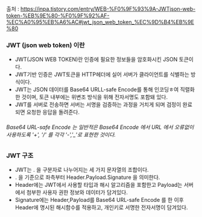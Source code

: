 출처 : https://inpa.tistory.com/entry/WEB-%F0%9F%93%9A-JWTjson-web-token-%EB%9E%80-%F0%9F%92%AF-%EC%A0%95%EB%A6%AC#jwt_json_web_token_%EC%9D%B4%EB%9E%80

### JWT (json web token) 이란
* JWT(JSON WEB TOKEN)란 인증에 필요한 정보들을 암호화시킨 JSON 토큰이다.
* JWT기반 인증은 JWT토큰을 HTTP헤더에 실어 서버가 클라이언트를 식별하는 방식이다.
* JWT는 JSON 데이터를 Base64 URLL-safe Encode를 통해 인코딩ㅎ여 직렬화한 것이며, 토큰 내부에는 위변조 방식을 위해 전자서명도 포함돼 있다.
* JWT를 서버로 전송하면 서버는 서명을 검증하는 과정을 거치게 되며 검정이 완료되면 요청한 응답을 돌려준다.
###### Base64 URL-safe Encode 는 일반적은 Base64 Encode 에서 URL 에서 오류없이 사용하도록 '+', '/' 를 각각 '-','_'로 표현한 것이다.

### JWT 구조
* JWT는 . 을 구분자로 나누어지는 세 가지 문자열의 조합이다.
* . 을 기준으로 좌측부터 Header.Payload.Signature 을 의미한다.
* Header에는 JWT에서 사용할 타입과 해시 알고리즘을 포함한고 Payload는 서버에서 첨부한 사용자 권한 정보와 데이터가 담겨있다.
* Signature에는 Header,Payload를 Base64 URL-safe Encode 를 한 이후 Header에 명시된 해시함수를 적용하고, 개인키로 서명한 전자서명이 담겨있다.
